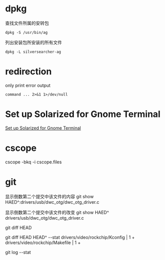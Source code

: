 # dpkg

查找文件所属的安转包

    dpkg -S /usr/bin/ag

列出安装包所安装的所有文件

    dpkg -L silversearcher-ag

# redirection

only print error output

    command ... 2>&1 1>/dev/null

# Set up Solarized for Gnome Terminal

[Set up Solarized for Gnome Terminal](http://www.webupd8.org/2011/04/solarized-must-have-color-paletter-for.html)


# cscope
cscope -bkq -i cscope.files


# git

显示倒数第二个提交中该文件的内容
git show HAED^:drivers/usb/dwc_otg/dwc_otg_driver.c

显示倒数第二个提交中该文件的改变
git show HAED^ drivers/usb/dwc_otg/dwc_otg_driver.c

git diff HEAD

git diff HEAD HEAD^ --stat
drivers/video/rockchip/Kconfig  | 1 +
drivers/video/rockchip/Makefile | 1 +

git log --stat
